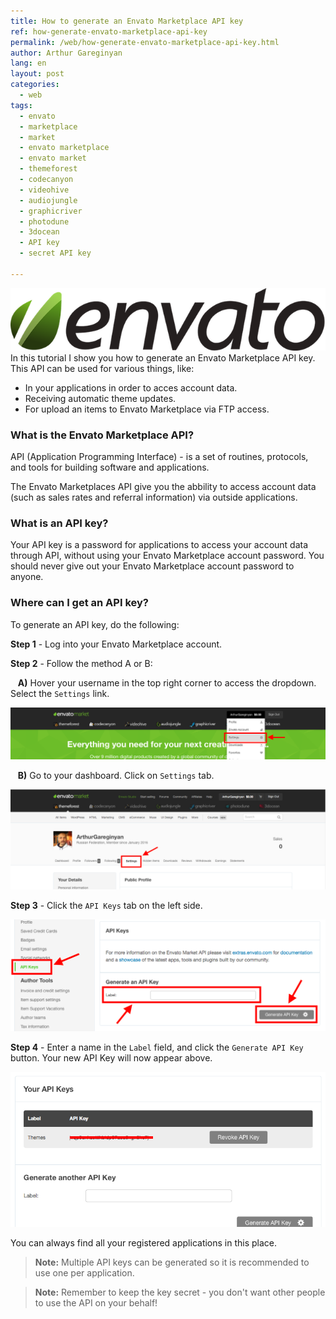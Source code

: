 ```yaml
---
title: How to generate an Envato Marketplace API key
ref: how-generate-envato-marketplace-api-key
permalink: /web/how-generate-envato-marketplace-api-key.html
author: Arthur Gareginyan
lang: en
layout: post
categories:
  - web
tags:
  - envato
  - marketplace
  - market
  - envato marketplace
  - envato market
  - themeforest
  - codecanyon
  - videohive
  - audiojungle
  - graphicriver
  - photodune
  - 3docean
  - API key
  - secret API key

---
```


![thumb](/images/how-generate-envato-marketplace-api-key/envato-market.png)
In this tutorial I show you how to generate an Envato Marketplace API key.  This API can be used for various things, like:

* In your applications in order to acces account data.
* Receiving automatic theme updates.
* For upload an items to Envato Marketplace via FTP access.


### What is the Envato Marketplace API?

API (Application Programming Interface) - is a set of routines, protocols, and tools for building software and applications.

The Envato Marketplaces API give you the abbility to access account data (such as sales rates and referral information) via outside applications.


### What is an API key?

Your API key is a password for applications to access your account data through API, without using your Envato Marketplace account password. You should never give out your Envato Marketplace account password to anyone.


### Where can I get an API key?

To generate an API key, do the following:

**Step 1** - Log into your Envato Marketplace account.

**Step 2** - Follow the method A or B:

&nbsp;&nbsp;  **A)** Hover your username in the top right corner to access the dropdown. Select the `Settings` link.

![](/images/how-generate-envato-marketplace-api-key/envato-marketplace-api-key-1.png)

&nbsp;&nbsp;  **B)** Go to your dashboard. Click on `Settings` tab.

![](/images/how-generate-envato-marketplace-api-key/envato-marketplace-api-key-2.png)

**Step 3** - Click the `API Keys` tab on the left side.

![](/images/how-generate-envato-marketplace-api-key/envato-marketplace-api-key-3.png)

**Step 4** - Enter a name in the `Label` field, and click the `Generate API Key` button. Your new API Key will now appear above.

![](/images/how-generate-envato-marketplace-api-key/envato-marketplace-api-key-4.png)

You can always find all your registered applications in this place.

> **Note:** Multiple API keys can be generated so it is recommended to use one per application.

> **Note:** Remember to keep the key secret - you don't want other people to use the API on your behalf!
 
